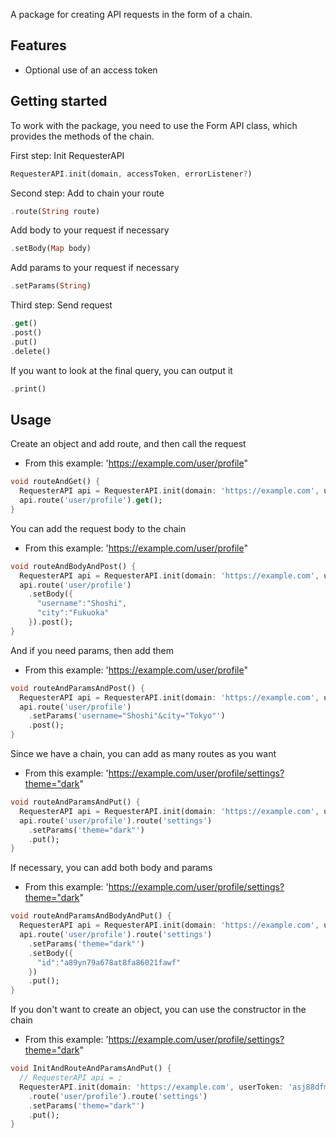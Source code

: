 A package for creating API requests in the form of a chain.

## Features

- Optional use of an access token

## Getting started

To work with the package, you need to use the Form API class, which provides the methods of the chain.

First step:
Init RequesterAPI 
```dart
RequesterAPI.init(domain, accessToken, errorListener?)
```

Second step:
Add to chain your route
```dart
.route(String route)
```

Add body to your request if necessary
```dart
.setBody(Map body)
```

Add params to your request if necessary
```dart
.setParams(String)
```

Third step:
Send request
```dart
.get()
.post()
.put()
.delete()
```

If you want to look at the final query, you can output it
```dart
.print()
```

## Usage

Create an object and add route, and then call the request
- From this example: 'https://example.com/user/profile"
```dart
void routeAndGet() {
  RequesterAPI api = RequesterAPI.init(domain: 'https://example.com', userToken: 'asj88dfmya79yf72qtmftg2n8t6');
  api.route('user/profile').get();
}
```

You can add the request body to the chain
- From this example: 'https://example.com/user/profile"
```dart
void routeAndBodyAndPost() {
  RequesterAPI api = RequesterAPI.init(domain: 'https://example.com', userToken: 'asj88dfmya79yf72qtmftg2n8t6');
  api.route('user/profile')
    .setBody({
      "username":"Shoshi",
      "city":"Fukuoka"
    }).post();
}
```

And if you need params, then add them
- From this example: 'https://example.com/user/profile"
```dart
void routeAndParamsAndPost() {
  RequesterAPI api = RequesterAPI.init(domain: 'https://example.com', userToken: 'asj88dfmya79yf72qtmftg2n8t6');
  api.route('user/profile')
    .setParams('username="Shoshi"&city="Tokyo"')
    .post();
}
```

Since we have a chain, you can add as many routes as you want
- From this example: 'https://example.com/user/profile/settings?theme="dark"
```dart
void routeAndParamsAndPut() {
  RequesterAPI api = RequesterAPI.init(domain: 'https://example.com', userToken: 'asj88dfmya79yf72qtmftg2n8t6');
  api.route('user/profile').route('settings')
    .setParams('theme="dark"')
    .put();
}
```

If necessary, you can add both body and params
- From this example: 'https://example.com/user/profile/settings?theme="dark"
```dart
void routeAndParamsAndBodyAndPut() {
  RequesterAPI api = RequesterAPI.init(domain: 'https://example.com', userToken: 'asj88dfmya79yf72qtmftg2n8t6');
  api.route('user/profile').route('settings')
    .setParams('theme="dark"')
    .setBody({
      "id":"a89yn79a678at8fa86021fawf"
    })
    .put();
}
```

If you don't want to create an object, you can use the constructor in the chain
- From this example: 'https://example.com/user/profile/settings?theme="dark"
```dart
void InitAndRouteAndParamsAndPut() {
  // RequesterAPI api = ;
  RequesterAPI.init(domain: 'https://example.com', userToken: 'asj88dfmya79yf72qtmftg2n8t6')
    .route('user/profile').route('settings')
    .setParams('theme="dark"')
    .put();
}
```
